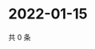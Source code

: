 # 2022-01-15

共 0 条

<!-- BEGIN WEIBO -->
<!-- 最后更新时间 Sat Jan 15 2022 04:01:03 GMT+0800 (China Standard Time) -->

<!-- END WEIBO -->

